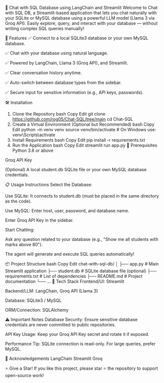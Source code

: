 🦜 Chat with SQL Database using LangChain and Streamlit
Welcome to Chat with SQL DB, a Streamlit-based application that lets you chat naturally with your SQLite or MySQL database using a powerful LLM model (Llama 3 via Groq API).
Easily explore, query, and interact with your database — without writing complex SQL queries manually!

🚀 Features
✅ Connect to a local SQLite3 database or your own MySQL database.

✅ Chat with your database using natural language.

✅ Powered by LangChain, Llama 3 (Groq API), and Streamlit.

✅ Clear conversation history anytime.

✅ Auto-switch between database types from the sidebar.

✅ Secure input for sensitive information (e.g., API keys, passwords).


🛠️ Installation
1. Clone the Repository
bash
Copy
Edit
git clone https://github.com/rog05/Chat-SQL/tree/main
cd Chat-SQL
2. Create a Virtual Environment (Optional but Recommended)
bash
Copy
Edit
python -m venv venv
source venv/bin/activate   # On Windows use: venv\Scripts\activate
3. Install Requirements
bash
Copy
Edit
pip install -r requirements.txt
4. Run the Application
bash
Copy
Edit
streamlit run app.py
🔑 Prerequisites
Python 3.8 or above

Groq API Key 

(Optional) A local student.db SQLite file or your own MySQL database credentials.

📋 Usage Instructions
Select the Database:

Use SQLite: It connects to student.db (must be placed in the same directory as the code).

Use MySQL: Enter host, user, password, and database name.

Enter Groq API Key in the sidebar.

Start Chatting:

Ask any question related to your database (e.g., "Show me all students with marks above 80").

The agent will generate and execute SQL queries automatically!

📦 Project Structure
bash
Copy
Edit
chat-with-sql-db/
│
├── app.py                  # Main Streamlit application
├── student.db               # SQLite database file (optional)
├── requirements.txt         # List of dependencies
├── README.md                # Project documentation
└── ...
🧩 Tech Stack
Frontend/UI: Streamlit

Backend/LLM: LangChain, Groq API (Llama 3)

Database: SQLite3 / MySQL

ORM/Connection: SQLAlchemy

⚠️ Important Notes
Database Security: Ensure sensitive database credentials are never committed to public repositories.

API Key Usage: Keep your Groq API Key secret and rotate it if exposed.

Performance Tip: SQLite connection is read-only. For large queries, prefer MySQL.

🙌 Acknowledgements
LangChain
Streamlit
Groq

⭐️ Give a Star!
If you like this project, please star ⭐️ the repository to support open-source work!
